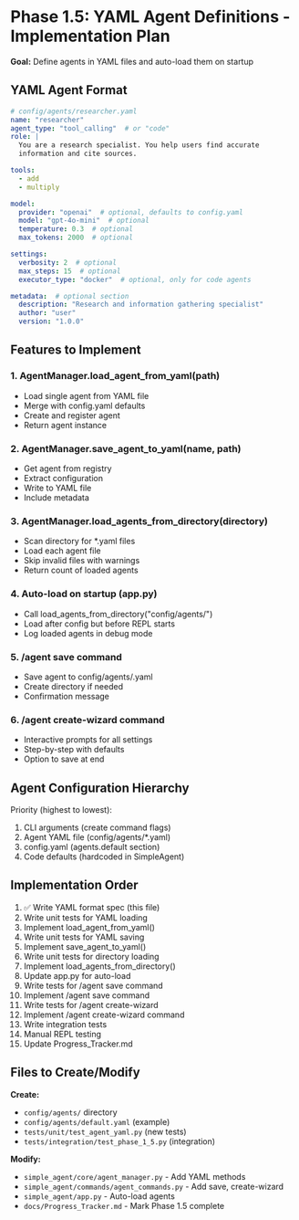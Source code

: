 # Phase 1.5: YAML Agent Definitions - Implementation Plan

**Goal:** Define agents in YAML files and auto-load them on startup

## YAML Agent Format

```yaml
# config/agents/researcher.yaml
name: "researcher"
agent_type: "tool_calling"  # or "code"
role: |
  You are a research specialist. You help users find accurate
  information and cite sources.

tools:
  - add
  - multiply

model:
  provider: "openai"  # optional, defaults to config.yaml
  model: "gpt-4o-mini"  # optional
  temperature: 0.3  # optional
  max_tokens: 2000  # optional

settings:
  verbosity: 2  # optional
  max_steps: 15  # optional
  executor_type: "docker"  # optional, only for code agents

metadata:  # optional section
  description: "Research and information gathering specialist"
  author: "user"
  version: "1.0.0"
```

## Features to Implement

### 1. AgentManager.load_agent_from_yaml(path)
- Load single agent from YAML file
- Merge with config.yaml defaults
- Create and register agent
- Return agent instance

### 2. AgentManager.save_agent_to_yaml(name, path)
- Get agent from registry
- Extract configuration
- Write to YAML file
- Include metadata

### 3. AgentManager.load_agents_from_directory(directory)
- Scan directory for *.yaml files
- Load each agent file
- Skip invalid files with warnings
- Return count of loaded agents

### 4. Auto-load on startup (app.py)
- Call load_agents_from_directory("config/agents/")
- Load after config but before REPL starts
- Log loaded agents in debug mode

### 5. /agent save <name> command
- Save agent to config/agents/<name>.yaml
- Create directory if needed
- Confirmation message

### 6. /agent create-wizard command
- Interactive prompts for all settings
- Step-by-step with defaults
- Option to save at end

## Agent Configuration Hierarchy

Priority (highest to lowest):
1. CLI arguments (create command flags)
2. Agent YAML file (config/agents/*.yaml)
3. config.yaml (agents.default section)
4. Code defaults (hardcoded in SimpleAgent)

## Implementation Order

1. ✅ Write YAML format spec (this file)
2. Write unit tests for YAML loading
3. Implement load_agent_from_yaml()
4. Write unit tests for YAML saving
5. Implement save_agent_to_yaml()
6. Write unit tests for directory loading
7. Implement load_agents_from_directory()
8. Update app.py for auto-load
9. Write tests for /agent save command
10. Implement /agent save command
11. Write tests for /agent create-wizard
12. Implement /agent create-wizard command
13. Write integration tests
14. Manual REPL testing
15. Update Progress_Tracker.md

## Files to Create/Modify

**Create:**
- `config/agents/` directory
- `config/agents/default.yaml` (example)
- `tests/unit/test_agent_yaml.py` (new tests)
- `tests/integration/test_phase_1_5.py` (integration)

**Modify:**
- `simple_agent/core/agent_manager.py` - Add YAML methods
- `simple_agent/commands/agent_commands.py` - Add save, create-wizard
- `simple_agent/app.py` - Auto-load agents
- `docs/Progress_Tracker.md` - Mark Phase 1.5 complete

